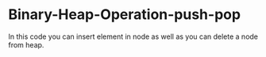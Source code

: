 # Binary-Heap-Operation-push-pop
In this code you can insert element in node as well as you can delete a node from heap.
